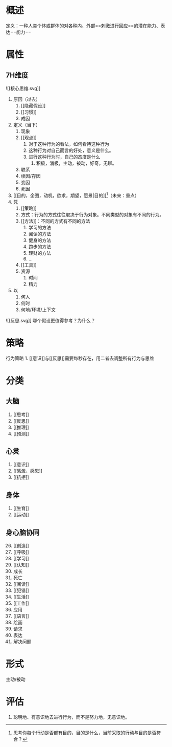 # 概述
定义：一种人类个体或群体的对各种内、外部==刺激进行回应==的潜在能力、表达==能力==
# 属性
## 7H维度
![[核心思维.svg]]
1. 原因（过去）
	1. [[隐藏假设]]
	2. [[习惯]]
	3. 成因
2. 定义（当下）
	1. 现象
	2. [[观点]]
		1. 对于这种行为的看法，如何看待这种行为
		2. 这种行为对自己而言的好处，意义是什么。
		3. 进行这种行为时，自己的态度是什么
			1. 积极，消极，主动，被动，好奇，无聊。
	3. 联系
	4. 续因/存因
	5. 变因
	6. 死因
3. [[目的，企图，动机，欲求，期望，愿景|目的]][^1]（未来：重点）
4. 凭
	1. [[策略]]
	2. 方式：行为的方式往往取决于行为对象。不同类型的对象有不同的行为。
	3. [[方法]]：不同的方式有不同的方法
		1. 学习的方法
		2. 阅读的方法
		3. 健身的方法
		4. 跑步的方法
		5. 理财的方法
		6. ...
	4. [[工具]]
	5. 资源
		1. 时间
		2. 精力
5. 以
	1. 何人
	2. 何时
	3. 何地/环境/上下文

![[反思.svg]]
哪个假设更值得参考？为什么？
# 策略
行为策略
	1. [[意识]]与[[反思]]需要每秒存在，用二者去调整所有行为与思维
# 分类
## 大脑
1. [[思考]]
2. [[反思]]
3. [[推理]]
4. [[预测]]
## 心灵
1. [[意识]]
2. [[感激，感恩]]
3. [[抗拒]]
## 身体
1. [[生育]]
2. [[运动]]
## 身心脑协同
26. [[创造]]
16. [[呼吸]]
17. [[学习]]
18. [[认知]]
19. 成长
30. 死亡
20. [[阅读]]
21. [[犯错]]
22. [[生活]]
23. [[工作]]
24. 应用
28. [[语言]]
29. 绘画
31. 请求
33. 表达
34. 解决问题

# 形式
 主动/被动
 
# 评估
1. 聪明地、有意识地去进行行为，而不是努力地，无意识地。

[^1]: 思考你每个行动是否都有目的，目的是什么，当前采取的行动与目的是否符合？